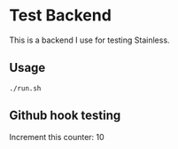 # Test Backend

This is a backend I use for testing Stainless.

## Usage

```
./run.sh
```

## Github hook testing

Increment this counter: 10
